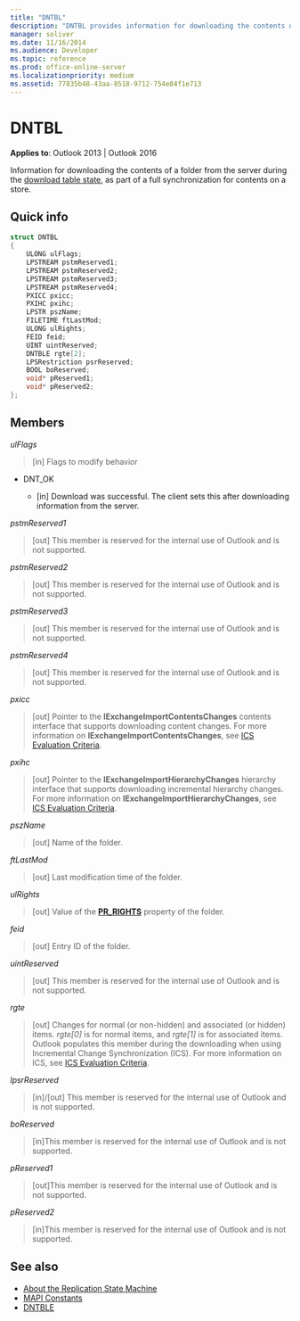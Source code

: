 ```yaml
---
title: "DNTBL"
description: "DNTBL provides information for downloading the contents of a folder from the server during the download table state, as part of a full synchronization for contents on a store."
manager: soliver
ms.date: 11/16/2014
ms.audience: Developer
ms.topic: reference
ms.prod: office-online-server
ms.localizationpriority: medium
ms.assetid: 77835b48-43aa-8518-9712-754e84f1e713
---
```


# DNTBL
 
**Applies to**: Outlook 2013 | Outlook 2016 
  
Information for downloading the contents of a folder from the server during the [download table state](download-table-state.md), as part of a full synchronization for contents on a store.
  
## Quick info

```cpp
struct DNTBL 
{ 
    ULONG ulFlags; 
    LPSTREAM pstmReserved1; 
    LPSTREAM pstmReserved2; 
    LPSTREAM pstmReserved3; 
    LPSTREAM pstmReserved4; 
    PXICC pxicc; 
    PXIHC pxihc; 
    LPSTR pszName; 
    FILETIME ftLastMod; 
    ULONG ulRights; 
    FEID feid; 
    UINT uintReserved; 
    DNTBLE rgte[2]; 
    LPSRestriction psrReserved; 
    BOOL boReserved; 
    void* pReserved1; 
    void* pReserved2; 
};

```

## Members

_ulFlags_
  
> [in] Flags to modify behavior

  - DNT_OK

    - [in] Download was successful. The client sets this after downloading information from the server.

_pstmReserved1_
  
> [out] This member is reserved for the internal use of Outlook and is not supported.

_pstmReserved2_
  
> [out] This member is reserved for the internal use of Outlook and is not supported.

_pstmReserved3_
  
> [out] This member is reserved for the internal use of Outlook and is not supported.

_pstmReserved4_
  
> [out] This member is reserved for the internal use of Outlook and is not supported.

_pxicc_
  
> [out] Pointer to the **IExchangeImportContentsChanges** contents interface that supports downloading content changes. For more information on **IExchangeImportContentsChanges**, see [ICS Evaluation Criteria](https://msdn.microsoft.com/library/aa579252%28EXCHG.80%29.aspx).

_pxihc_
  
> [out] Pointer to the **IExchangeImportHierarchyChanges** hierarchy interface that supports downloading incremental hierarchy changes. For more information on **IExchangeImportHierarchyChanges**, see [ICS Evaluation Criteria](https://msdn.microsoft.com/library/aa579252%28EXCHG.80%29.aspx).

_pszName_
  
> [out] Name of the folder.

_ftLastMod_
  
> [out] Last modification time of the folder.

_ulRights_
  
> [out] Value of the **[PR_RIGHTS](https://msdn.microsoft.com/library/ee238052%28v=EXCHG.80%29.aspx)** property of the folder.

_feid_
  
> [out] Entry ID of the folder.

_uintReserved_
  
> [out] This member is reserved for the internal use of Outlook and is not supported.

_rgte_
  
> [out] Changes for normal (or non-hidden) and associated (or hidden) items. *rgte[0]* is for normal items, and *rgte[1]* is for associated items. Outlook populates this member during the downloading when using Incremental Change Synchronization (ICS). For more information on ICS, see [ICS Evaluation Criteria](https://msdn.microsoft.com/library/aa579252%28EXCHG.80%29.aspx).

_lpsrReserved_
  
> [in]/[out] This member is reserved for the internal use of Outlook and is not supported.

_boReserved_
  
> [in]This member is reserved for the internal use of Outlook and is not supported.

_pReserved1_
  
> [out]This member is reserved for the internal use of Outlook and is not supported.

_pReserved2_
  
> [in]This member is reserved for the internal use of Outlook and is not supported.

## See also

- [About the Replication State Machine](about-the-replication-state-machine.md)  
- [MAPI Constants](mapi-constants.md)
- [DNTBLE](dntble.md)